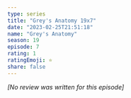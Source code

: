 ```yaml
---
type: series
title: "Grey's Anatomy 19x7"
date: "2023-02-25T21:51:18"
name: "Grey's Anatomy"
season: 19
episode: 7
rating: 1
ratingEmoji: ⭐️
share: false
---
```


_[No review was written for this episode]_
